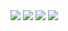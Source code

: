  <img src="assets/img/home.png">
 <img src="assets/img/skill.png">
 <img src="assets/img/contact.png">
 <img src="assets/img/about.png">